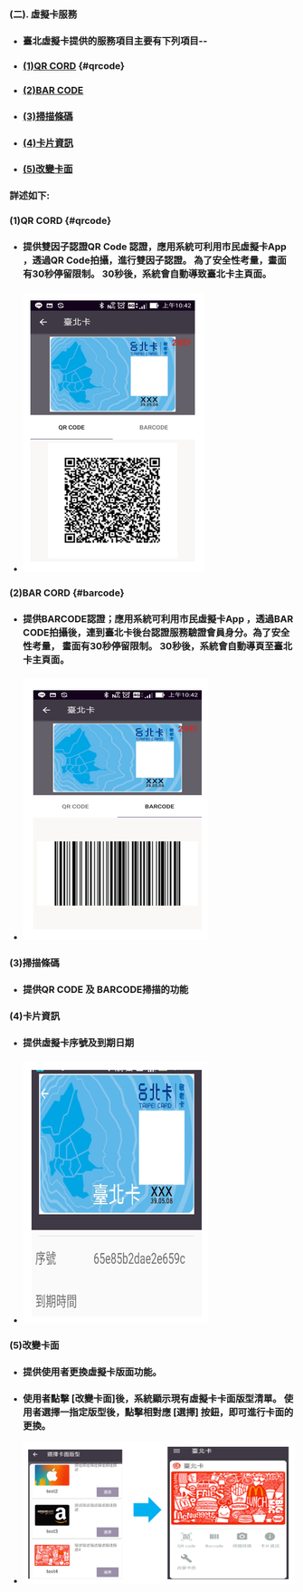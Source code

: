 ### \(二\). 虛擬卡服務

* ### 臺北虛擬卡提供的服務項目主要有下列項目--
* ### [\(1\)QR CORD](#qrcode) {#qrcode}
* ### [\(2\)BAR CODE](#barcode)
* ### [\(3\)掃描條碼](#3掃描條碼)
* ### [\(4\)卡片資訊](#4卡片資訊)
* ### [\(5\)改變卡面](#5改變卡面)

### 詳述如下:

### \(1\)QR CORD {#qrcode}

* ### 提供雙因子認證QR Code 認證，應用系統可利用市民虛擬卡App ，透過QR Code拍攝，進行雙因子認證。 為了安全性考量，畫面有30秒停留限制。 30秒後，系統會自動導致臺北卡主頁面。
* ### ![](/assets/VCqrcode.png)

### \(2\)BAR CORD {#barcode}

* ### 提供BARCODE認證；應用系統可利用市民虛擬卡App ，透過BAR CODE拍攝後，連到臺北卡後台認證服務驗證會員身分。為了安全性考量， 畫面有30秒停留限制。 30秒後，系統會自動導頁至臺北卡主頁面。
* ### ![](/assets/VC08-barcode.png)

### \(3\)掃描條碼

* ### 提供QR CODE 及 BARCODE掃描的功能

### \(4\)卡片資訊

* ### 提供虛擬卡序號及到期日期
* ### ![](/assets/VC09info.png)

### \(5\)改變卡面

* ### 提供使用者更換虛擬卡版面功能。
* ### 使用者點擊 \[改變卡面\]後，系統顯示現有虛擬卡卡面版型清單。 使用者選擇一指定版型後，點擊相對應 \[選擇\] 按鈕，即可進行卡面的更換。
* ![](/assets/VC11.png)



